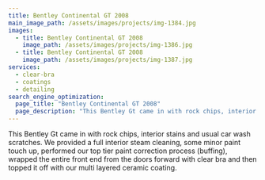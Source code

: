 ```yaml
---
title: Bentley Continental GT 2008
main_image_path: /assets/images/projects/img-1384.jpg
images:
  - title: Bentley Continental GT 2008
    image_path: /assets/images/projects/img-1386.jpg
  - title: Bentley Continental GT 2008
    image_path: /assets/images/projects/img-1387.jpg
services:
  - clear-bra
  - coatings
  - detailing
search_engine_optimization:
  page_title: "Bentley Continental GT 2008"
  page_description: "This Bentley Gt came in with rock chips, interior stains and usual car wash scratches. "
---
```

This Bentley Gt came in with rock chips, interior stains and usual car wash scratches. We provided a full interior steam cleaning, some minor paint touch up, performed our top tier paint correction process (buffing), wrapped the entire front end from the doors forward with clear bra and then topped it off with our multi layered ceramic coating.
